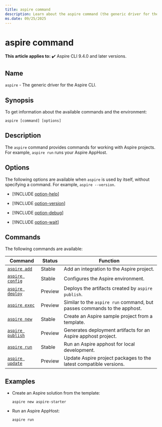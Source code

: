 ```yaml
---
title: aspire command
description: Learn about the aspire command (the generic driver for the Aspire CLI) and its usage.
ms.date: 09/25/2025
---
```

# aspire command

**This article applies to:** ✔️ Aspire CLI 9.4.0 and later versions.

## Name

`aspire` - The generic driver for the Aspire CLI.

## Synopsis

To get information about the available commands and the environment:

```Command
aspire [command] [options]
```

## Description

The `aspire` command provides commands for working with Aspire projects. For example, `aspire run` runs your Aspire AppHost.

## Options

The following options are available when `aspire` is used by itself, without specifying a command. For example, `aspire --version`.

- [!INCLUDE [option-help](includes/option-help.md)]

- [!INCLUDE [option-version](includes/option-version.md)]

- [!INCLUDE [option-debug](includes/option-debug.md)]

- [!INCLUDE [option-wait](includes/option-wait.md)]

## Commands

The following commands are available:

| Command | Status | Function |
|--|--|--|
| [`aspire add`](aspire-add.md) | Stable | Add an integration to the Aspire project. |
| [`aspire config`](aspire-config.md) | Stable | Configures the Aspire environment. |
| [`aspire deploy`](aspire-deploy.md) | Preview | Deploys the artifacts created by `aspire publish`. |
| [`aspire exec`](aspire-exec.md) | Preview | Similar to the `aspire run` command, but passes commands to the apphost. |
| [`aspire new`](aspire-new.md) | Stable | Create an Aspire sample project from a template. |
| [`aspire publish`](aspire-publish.md) | Preview | Generates deployment artifacts for an Aspire apphost project. |
| [`aspire run`](aspire-run.md) | Stable | Run an Aspire apphost for local development. |
| [`aspire update`](aspire-update.md) | Preview | Update Aspire project packages to the latest compatible versions. |

<!-- These commands aren't used yet

| `aspire init`                                            | Future  | ... |

-->

## Examples

- Create an Aspire solution from the template:

  ```Command
  aspire new aspire-starter
  ```

- Run an Aspire AppHost:

  ```Command
  aspire run
  ```
